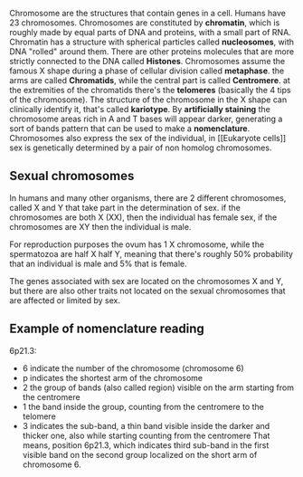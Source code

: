 Chromosome are the structures that contain genes in a cell. Humans have 23 chromosomes. Chromosomes are constituted by **chromatin**, which is roughly made by equal parts of DNA and proteins, with a small part of RNA. Chromatin has a structure with spherical particles called **nucleosomes**, with DNA "rolled" around them. There are other proteins molecules that are more strictly connected to the DNA called **Histones**.
Chromosomes assume the famous X shape during a phase of cellular division called **metaphase**. the arms are called **Chromatids**, while the central part is called **Centromere**. at the extremities of the chromatids there's the **telomeres** (basically the 4 tips of the chromosome).
The structure of the chromosome in the X shape can clinically identify it, that's called **kariotype**. 
By **artificially staining** the chromosome areas rich in A and T bases will appear darker, generating a sort of bands pattern that can be used to make a **nomenclature**.
Chromosomes also express the sex of the individual, in [[Eukaryote cells]] sex is genetically determined by a pair of non homolog chromosomes. 
## Sexual chromosomes
In humans and many other organisms, there are 2 different chromosomes, called X and Y that take part in the determination of sex.
if the chromosomes are both X (XX), then the individual has female sex, if the chromosomes are XY then the individual is male.

For reproduction purposes the ovum has 1 X chromosome, while the spermatozoa are half X half Y, meaning that there's roughly 50% probability that an individual is male and 5% that is female.

The genes associated with sex are located on the chromosomes X and Y, but there are also other traits not located on the sexual chromosomes that are affected or limited by sex.

## Example of nomenclature reading
6p21.3:
- 6 indicate the number of the chromosome (chromosome 6)
- p indicates the shortest arm of the chromosome
- 2 the group of bands (also called region) visible on the arm starting from the centromere
- 1 the band inside the group, counting from the centromere to the telomere
- 3 indicates the sub-band, a thin band visible inside the darker and thicker one, also while starting counting from the centromere
That means, position 6p21.3, which indicates third sub-band in the first visible band on the second group localized on the short arm of chromosome 6.